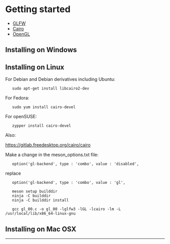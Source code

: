 # Getting started

- [GLFW](https://en.wikipedia.org/wiki/GLFW)
- [Cairo](https://en.wikipedia.org/wiki/Cairo_(graphics))
- [OpenGL](https://en.wikipedia.org/wiki/OpenGL)

## Installing on Windows

## Installing on Linux

For Debian and Debian derivatives including Ubuntu:

```
   sudo apt-get install libcairo2-dev
```
For Fedora:

```
   sudo yum install cairo-devel
```
For openSUSE:
```
   zypper install cairo-devel
```

Also:

https://gitlab.freedesktop.org/cairo/cairo

Make a change in the meson_options.txt file:
```
   option('gl-backend', type : 'combo', value : 'disabled',
```
replace
```
   option('gl-backend', type : 'combo', value : 'gl',
```
```
   meson setup builddir
   ninja -C builddir
   ninja -C builddir install
```

```
   gcc gl_00.c -o gl_00 -lglfw3 -lGL -lcairo -lm -L /usr/local/lib/x86_64-linux-gnu
```

## Installing on Mac OSX

---
